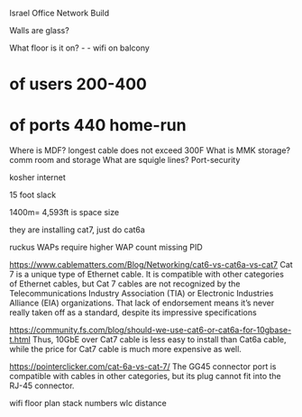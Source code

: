 Israel Office Network Build


Walls are glass?

What floor is it on?  - - wifi on balcony
# of users 200-400
# of ports 440 home-run
Where is MDF?
longest cable does not exceed 300F
What is MMK storage? comm room and storage
What are squigle lines?
Port-security

kosher internet

15 foot slack

1400m= 4,593ft is space size

they are installing cat7, just do cat6a

ruckus WAPs require higher WAP count
missing PID



https://www.cablematters.com/Blog/Networking/cat6-vs-cat6a-vs-cat7
Cat 7 is a unique type of Ethernet cable. It is compatible with other categories of Ethernet cables,  but Cat 7 cables are not recognized by the Telecommunications Industry Association (TIA) or Electronic Industries Alliance (EIA) organizations. That lack of endorsement means it’s never really taken off as a standard, despite its impressive specifications


https://community.fs.com/blog/should-we-use-cat6-or-cat6a-for-10gbase-t.html
Thus, 10GbE over Cat7 cable is less easy to install than Cat6a cable, while the price for Cat7 cable is much more expensive as well.

https://pointerclicker.com/cat-6a-vs-cat-7/
The GG45 connector port is compatible with cables in other categories, but its plug cannot fit into the RJ-45 connector.


wifi floor plan
stack numbers
wlc distance

